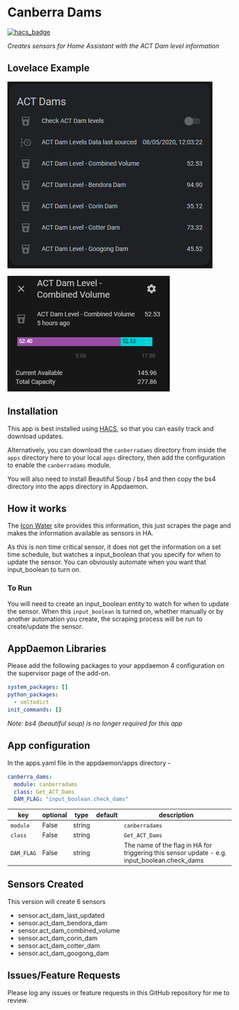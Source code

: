 # Canberra Dams
[![hacs_badge](https://img.shields.io/badge/HACS-Default-orange.svg?style=for-the-badge)](https://github.com/custom-components/hacs)

_Creates sensors for Home Assistant with the ACT Dam level information_

## Lovelace Example

![Example of the entities in Lovelace](https://github.com/simonhq/canberradams/blob/master/canberra_dams_entities.PNG)

![An Entity has capacity and current volume](https://github.com/simonhq/canberradams/blob/master/canberra_dams_entity.PNG)

## Installation

This app is best installed using
[HACS](https://github.com/custom-components/hacs), so that you can easily track
and download updates.

Alternatively, you can download the `canberradams` directory from inside the `apps` directory here to your
local `apps` directory, then add the configuration to enable the `canberradams` module.

You will also need to install Beautiful Soup / bs4 and then copy the bs4 directory into the apps directory in Appdaemon.

## How it works

The [Icon Water](https://www.iconwater.com.au/layouts/ACTEW/charts/GetCurrentDamLevelsExtended.aspx) site provides this information, this just scrapes
the page and makes the information available as sensors in HA.

As this is non time critical sensor, it does not get the information on a set time schedule, but watches a input_boolean that you 
specify for when to update the sensor. You can obviously automate when you want that input_boolean to turn on.

### To Run

You will need to create an input_boolean entity to watch for when to update the sensor. When this
`input_boolean` is turned on, whether manually or by another automation you
create, the scraping process will be run to create/update the sensor.

## AppDaemon Libraries

Please add the following packages to your appdaemon 4 configuration on the supervisor page of the add-on.

``` yaml
system_packages: []
python_packages:
  - xmltodict
init_commands: []
```

_Note: bs4 (beautiful soup) is no longer required for this app_

## App configuration

In the apps.yaml file in the appdaemon/apps directory - 

```yaml
canberra_dams:
  module: canberradams
  class: Get_ACT_Dams
  DAM_FLAG: "input_boolean.check_dams"
```

key | optional | type | default | description
-- | -- | -- | -- | --
`module` | False | string | | `canberradams`
`class` | False | string | | `Get_ACT_Dams`
`DAM_FLAG` | False | string || The name of the flag in HA for triggering this sensor update - e.g. input_boolean.check_dams 

## Sensors Created

This version will create 6 sensors

* sensor.act_dam_last_updated
* sensor.act_dam_bendora_dam
* sensor.act_dam_combined_volume
* sensor.act_dam_corin_dam
* sensor.act_dam_cotter_dam
* sensor.act_dam_googong_dam

## Issues/Feature Requests

Please log any issues or feature requests in this GitHub repository for me to review.